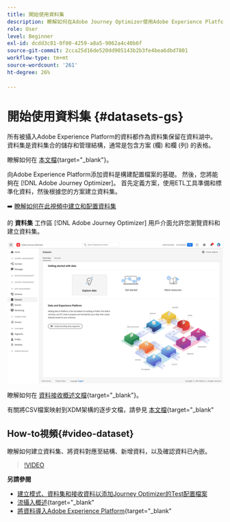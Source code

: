 ```yaml
---
title: 開始使用資料集
description: 瞭解如何在Adobe Journey Optimizer使用Adobe Experience Platform資料集
role: User
level: Beginner
exl-id: dcdd3c81-0f00-4259-a8a5-9062a4c40b6f
source-git-commit: 2cca25d16de520dd905143b2b3fe4bea6dbd7801
workflow-type: tm+mt
source-wordcount: '261'
ht-degree: 26%

---
```


# 開始使用資料集 {#datasets-gs}

所有被攝入Adobe Experience Platform的資料都作為資料集保留在資料湖中。 資料集是資料集合的儲存和管理結構，通常是包含方案 (欄) 和欄 (列) 的表格。 

瞭解如何在 [本文檔](https://experienceleague.adobe.com/docs/experience-platform/catalog/datasets/overview.html){target=&quot;_blank&quot;}。

向Adobe Experience Platform添加資料是構建配置檔案的基礎。 然後，您將能夠在 [!DNL Adobe Journey Optimizer]。 首先定義方案，使用ETL工具準備和標準化資料，然後根據您的方案建立資料集。

➡️ [瞭解如何在此視頻中建立和配置資料集](#video-dataset)

的 **資料集** 工作區 [!DNL Adobe Journey Optimizer] 用戶介面允許您瀏覽資料和建立資料集。

![](assets/datasets-home.png)

瞭解如何在 [資料接收概述文檔](https://experienceleague.adobe.com/docs/experience-platform/ingestion/home.html?lang=zh-Hant){target=&quot;_blank&quot;}。

有關將CSV檔案映射到XDM架構的逐步文檔，請參見 [本文檔](https://experienceleague.adobe.com/docs/experience-platform/ingestion/tutorials/map-a-csv-file.html?lang=zh-Hant){target=&quot;_blank&quot;


## How-to視頻{#video-dataset}

瞭解如何建立資料集、將資料對應至結構、新增資料，以及確認資料已內嵌。

>[!VIDEO](https://video.tv.adobe.com/v/334293?quality=12)

**另請參閱**

* [建立模式、資料集和接收資料以添加Journey Optimizer的Test配置檔案](../segment/creating-test-profiles.md)
* [流攝入概述](https://experienceleague.adobe.com/docs/experience-platform/ingestion/streaming/overview.html?lang=zh-Hant){target=&quot;_blank&quot;
* [將資料導入Adobe Experience Platform](https://experienceleague.adobe.com/docs/experience-platform/ingestion/tutorials/ingest-batch-data.html){target=&quot;_blank&quot;
